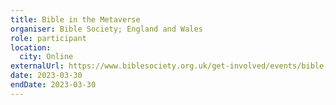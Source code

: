 ```yaml
---
title: Bible in the Metaverse
organiser: Bible Society; England and Wales
role: participant
location:
  city: Online
externalUrl: https://www.biblesociety.org.uk/get-involved/events/bible-in-the-metaverse/
date: 2023-03-30
endDate: 2023-03-30
---
```

